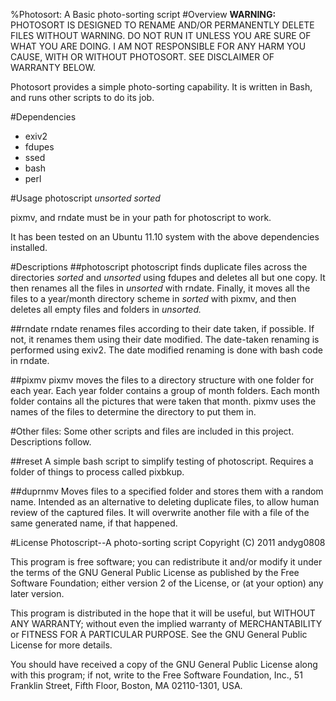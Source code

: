 %Photosort: A Basic photo-sorting script
#Overview
**WARNING:**
PHOTOSORT IS DESIGNED TO RENAME AND/OR PERMANENTLY DELETE
FILES WITHOUT WARNING. DO NOT RUN IT UNLESS YOU ARE SURE
OF WHAT YOU ARE DOING. I AM NOT RESPONSIBLE FOR ANY HARM
YOU CAUSE, WITH OR WITHOUT PHOTOSORT. SEE DISCLAIMER OF
WARRANTY BELOW.

Photosort provides a simple photo-sorting capability. It is written in Bash,
and runs other scripts to do its job.

#Dependencies
- exiv2
- fdupes
- ssed
- bash
- perl

#Usage
photoscript _unsorted_ _sorted_

pixmv, and rndate must be in your path for photoscript to work.

It has been tested on an Ubuntu 11.10 system with the above dependencies installed.

#Descriptions
##photoscript
photoscript finds duplicate files across the directories _sorted_ and _unsorted_ using fdupes and deletes all but one copy.
It then renames all the files in _unsorted_ with rndate. Finally, it moves all the files
to a year/month directory scheme in _sorted_ with pixmv, and then deletes all empty files and folders in _unsorted._

##rndate
rndate renames files according to their date taken, if possible. If not, it renames them using their date modified.
The date-taken renaming is performed using exiv2. The date modified renaming is done with bash code in rndate.

##pixmv
pixmv moves the files to a directory structure with one folder for each year. Each year folder contains a group of month folders. Each month folder contains all the pictures that were taken that month.
pixmv uses the names of the files to determine the directory to put them in.

#Other files:
Some other scripts and files are included in this project. Descriptions follow.

##reset
A simple bash script to simplify testing of photoscript. Requires a folder of things to process called pixbkup.

##duprnmv
Moves files to a specified folder and stores them with a random name. Intended as an alternative to deleting duplicate files, to allow human review of the captured files. It will overwrite another file with a file of the same generated name, if that happened.

#License
Photoscript--A photo-sorting script
Copyright (C) 2011  andyg0808

This program is free software; you can redistribute it and/or
modify it under the terms of the GNU General Public License
as published by the Free Software Foundation; either version 2
of the License, or (at your option) any later version.

This program is distributed in the hope that it will be useful,
but WITHOUT ANY WARRANTY; without even the implied warranty of
MERCHANTABILITY or FITNESS FOR A PARTICULAR PURPOSE.  See the
GNU General Public License for more details.

You should have received a copy of the GNU General Public License
along with this program; if not, write to the Free Software
Foundation, Inc., 51 Franklin Street, Fifth Floor, Boston, MA  02110-1301, USA.
